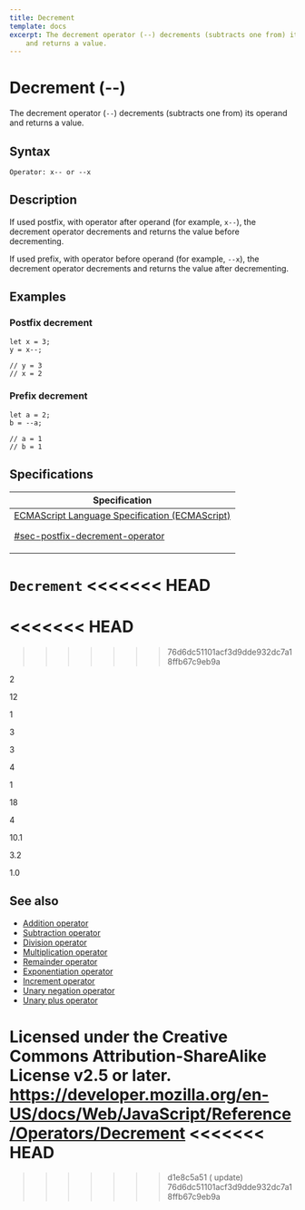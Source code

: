 ```yaml
---
title: Decrement
template: docs
excerpt: The decrement operator (--) decrements (subtracts one from) its operand
    and returns a value.
---
```


# Decrement (--)

The decrement operator (`--`) decrements (subtracts one from) its operand and returns a value.

## Syntax

    Operator: x-- or --x

## Description

If used postfix, with operator after operand (for example, `x--`), the decrement operator decrements and returns the value before decrementing.

If used prefix, with operator before operand (for example, `--x`), the decrement operator decrements and returns the value after decrementing.

## Examples

### Postfix decrement

    let x = 3;
    y = x--;

    // y = 3
    // x = 2

### Prefix decrement

    let a = 2;
    b = --a;

    // a = 1
    // b = 1

## Specifications

<table><thead><tr class="header"><th>Specification</th></tr></thead><tbody><tr class="odd"><td><a href="https://tc39.es/ecma262/#sec-postfix-decrement-operator">ECMAScript Language Specification (ECMAScript)
<br/>

<span class="small">#sec-postfix-decrement-operator</span></a></td></tr></tbody></table>

`Decrement`
<<<<<<< HEAD
=======
<<<<<<< HEAD
=======

> > > > > > > 76d6dc51101acf3d9dde932dc7a18ffb67c9eb9a

2

12

1

3

3

4

1

18

4

10.1

3.2

1.0

## See also

-   [Addition operator](addition)
-   [Subtraction operator](subtraction)
-   [Division operator](division)
-   [Multiplication operator](multiplication)
-   [Remainder operator](remainder)
-   [Exponentiation operator](exponentiation)
-   [Increment operator](increment)
-   [Unary negation operator](unary_negation)
-   [Unary plus operator](unary_plus)

Licensed under the Creative Commons Attribution-ShareAlike License v2.5 or later.
<a href="https://developer.mozilla.org/en-US/docs/Web/JavaScript/Reference/Operators/Decrement" class="_attribution-link">https://developer.mozilla.org/en-US/docs/Web/JavaScript/Reference/Operators/Decrement</a>
<<<<<<< HEAD
=======

> > > > > > > d1e8c5a51 ( update)
> > > > > > > 76d6dc51101acf3d9dde932dc7a18ffb67c9eb9a
